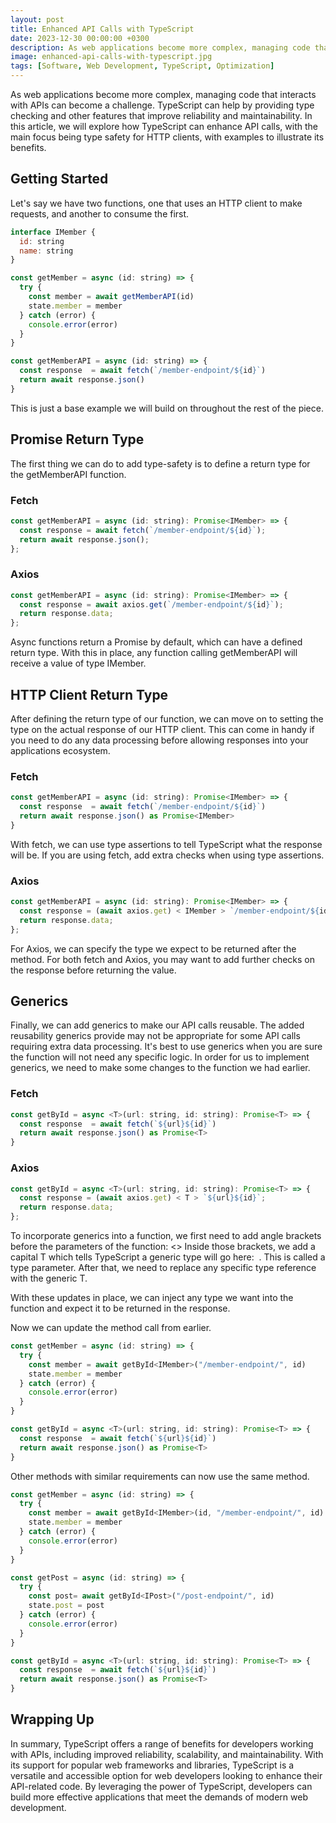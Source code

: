 ```yaml
---
layout: post
title: Enhanced API Calls with TypeScript
date: 2023-12-30 00:00:00 +0300
description: As web applications become more complex, managing code that interacts with APIs can become a challenge. TypeScript can help by providing type checking and other features that improve reliability and maintainability.
image: enhanced-api-calls-with-typescript.jpg
tags: [Software, Web Development, TypeScript, Optimization]
---
```


As web applications become more complex, managing code that interacts with APIs can become a challenge. TypeScript can help by providing type checking and other features that improve reliability and maintainability. In this article, we will explore how TypeScript can enhance API calls, with the main focus being type safety for HTTP clients, with examples to illustrate its benefits.

## Getting Started

Let's say we have two functions, one that uses an HTTP client to make requests, and another to consume the first.

```javascript
interface IMember {
  id: string
  name: string
}

const getMember = async (id: string) => {
  try {
    const member = await getMemberAPI(id)
    state.member = member
  } catch (error) {
    console.error(error)
  }
}

const getMemberAPI = async (id: string) => {
  const response  = await fetch(`/member-endpoint/${id}`)
  return await response.json()
}
```

This is just a base example we will build on throughout the rest of the piece.

## Promise Return Type

The first thing we can do to add type-safety is to define a return type for the getMemberAPI function.

### Fetch

```javascript
const getMemberAPI = async (id: string): Promise<IMember> => {
  const response = await fetch(`/member-endpoint/${id}`);
  return await response.json();
};
```

### Axios

```javascript
const getMemberAPI = async (id: string): Promise<IMember> => {
  const response = await axios.get(`/member-endpoint/${id}`);
  return response.data;
};
```

Async functions return a Promise by default, which can have a defined return type. With this in place, any function calling getMemberAPI will receive a value of type IMember.

## HTTP Client Return Type

After defining the return type of our function, we can move on to setting the type on the actual response of our HTTP client. This can come in handy if you need to do any data processing before allowing responses into your applications ecosystem.

### Fetch

```javascript
const getMemberAPI = async (id: string): Promise<IMember> => {
  const response  = await fetch(`/member-endpoint/${id}`)
  return await response.json() as Promise<IMember>
}
```

With fetch, we can use type assertions to tell TypeScript what the response will be. If you are using fetch, add extra checks when using type assertions.

### Axios

```javascript
const getMemberAPI = async (id: string): Promise<IMember> => {
  const response = (await axios.get) < IMember > `/member-endpoint/${id}`;
  return response.data;
};
```

For Axios, we can specify the type we expect to be returned after the method.
For both fetch and Axios, you may want to add further checks on the response before returning the value.

## Generics

Finally, we can add generics to make our API calls reusable. The added reusability generics provide may not be appropriate for some API calls requiring extra data processing. It's best to use generics when you are sure the function will not need any specific logic.
In order for us to implement generics, we need to make some changes to the function we had earlier.

### Fetch

```javascript
const getById = async <T>(url: string, id: string): Promise<T> => {
  const response  = await fetch(`${url}${id}`)
  return await response.json() as Promise<T>
}
```

### Axios

```javascript
const getById = async <T>(url: string, id: string): Promise<T> => {
  const response = (await axios.get) < T > `${url}${id}`;
  return response.data;
};
```

To incorporate generics into a function, we first need to add angle brackets before the parameters of the function: <> Inside those brackets, we add a capital T which tells TypeScript a generic type will go here: <T> . This is called a type parameter. After that, we need to replace any specific type reference with the generic T.

With these updates in place, we can inject any type we want into the function and expect it to be returned in the response.

Now we can update the method call from earlier.

```javascript
const getMember = async (id: string) => {
  try {
    const member = await getById<IMember>("/member-endpoint/", id)
    state.member = member
  } catch (error) {
    console.error(error)
  }
}

const getById = async <T>(url: string, id: string): Promise<T> => {
  const response  = await fetch(`${url}${id}`)
  return await response.json() as Promise<T>
}
```

Other methods with similar requirements can now use the same method.

```javascript
const getMember = async (id: string) => {
  try {
    const member = await getById<IMember>(id, "/member-endpoint/", id)
    state.member = member
  } catch (error) {
    console.error(error)
  }
}

const getPost = async (id: string) => {
  try {
    const post= await getById<IPost>("/post-endpoint/", id)
    state.post = post
  } catch (error) {
    console.error(error)
  }
}

const getById = async <T>(url: string, id: string): Promise<T> => {
  const response  = await fetch(`${url}${id}`)
  return await response.json() as Promise<T>
}
```

## Wrapping Up

In summary, TypeScript offers a range of benefits for developers working with APIs, including improved reliability, scalability, and maintainability. With its support for popular web frameworks and libraries, TypeScript is a versatile and accessible option for web developers looking to enhance their API-related code. By leveraging the power of TypeScript, developers can build more effective applications that meet the demands of modern web development.

